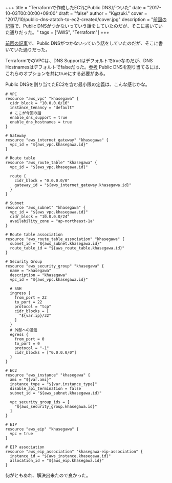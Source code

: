 +++
title = "Terraformで作成したEC2にPublic DNSがついた"
date = "2017-10-03T00:00:00+09:00"
draft = "false"
author = "K@zuki."
cover = "2017/10/public-dns-atatch-to-ec2-created/cover.jpg"
description = "[前回の記事](/post/2017/09/public-dns-does-not-atatch-to-ec2-created/)で、Public DNSがつかないっていう話をしていたのだが、そこに書いていた通りだった。"
tags = ["AWS", "Terraform"]
+++

[前回の記事](/post/2017/09/public-dns-does-not-atatch-to-ec2-created/)で、Public DNSがつかないっていう話をしていたのだが、そこに書いていた通りだった。

TerraformでのVPCは、DNS Supportはデフォルトでtrueなのだが、DNS Hostnamesはデフォルトでfalseだった。[参考](https://www.terraform.io/docs/providers/aws/r/vpc.html#enable_dns_hostnames)
Public DNSを割り当てるには、これらのオプションを共にtrueにする必要がある。

Public DNSを割り当てたEC2を含む最小限の定義は、こんな感じかな。

```
# VPC
resource "aws_vpc" "khasegawa" {
  cidr_block = "10.0.0.0/16"
  instance_tenancy = "default"
  # ここが今回の話
  enable_dns_support = true
  enable_dns_hostnames = true
}

# Gateway
resource "aws_internet_gateway" "khasegawa" {
  vpc_id = "${aws_vpc.khasegawa.id}"
}

# Route table
resource "aws_route_table" "khasegawa" {
  vpc_id = "${aws_vpc.khasegawa.id}"

  route {
    cidr_block = "0.0.0.0/0"
    gateway_id = "${aws_internet_gateway.khasegawa.id}"
  }
}

# Subnet
resource "aws_subnet" "khasegawa" {
  vpc_id = "${aws_vpc.khasegawa.id}"
  cidr_block = "10.0.0.0/24"
  availability_zone = "ap-northeast-1a"
}

# Route table association
resource "aws_route_table_association" "khasegawa" {
  subnet_id = "${aws_subnet.khasegawa.id}"
  route_table_id = "${aws_route_table.khasegawa.id}"
}

# Security Group
resource "aws_security_group" "khasegawa" {
  name = "khasegawa"
  description = "khasegawa"
  vpc_id = "${aws_vpc.khasegawa.id}"

  # SSH
  ingress {
    from_port = 22
    to_port = 22
    protocol = "tcp"
    cidr_blocks = [
      "${var.ip}/32"
    ]
  }
  # 外部への通信
  egress {
    from_port = 0
    to_port = 0
    protocol = "-1"
    cidr_blocks = ["0.0.0.0/0"]
  }
}

# EC2
resource "aws_instance" "khasegawa" {
  ami = "${var.ami}"
  instance_type = "${var.instance_type}"
  disable_api_termination = false
  subnet_id = "${aws_subnet.khasegawa.id}"

  vpc_security_group_ids = [
    "${aws_security_group.khasegawa.id}"
  ]
}

# EIP
resource "aws_eip" "khasegawa" {
  vpc = true
}

# EIP association
resource "aws_eip_association" "khasegawa-eip-association" {
  instance_id = "${aws_instance.khasegawa.id}"
  allocation_id = "${aws_eip.khasegawa.id}"
}
```

何がともあれ、解決出来たので良かった。　
